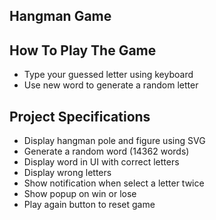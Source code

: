 ## Hangman Game

## How To Play The Game

- Type your guessed letter using keyboard
- Use new word to generate a random letter

## Project Specifications

- Display hangman pole and figure using SVG
- Generate a random word (14362 words)
- Display word in UI with correct letters
- Display wrong letters
- Show notification when select a letter twice
- Show popup on win or lose
- Play again button to reset game
